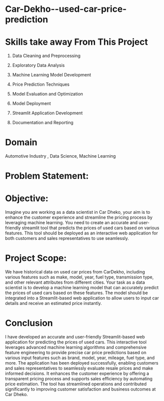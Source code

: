 # Car-Dekho--used-car-price-prediction

# Skills take away From This Project
1. Data Cleaning and Preprocessing

2. Exploratory Data Analysis

3. Machine Learning Model Development

4. Price Prediction Techniques

5. Model Evaluation and Optimization

6. Model Deployment

7. Streamlit Application Development

8. Documentation and Reporting

# Domain
Automotive Industry , Data Science, Machine Learning

# Problem Statement:
# Objective:
Imagine you are working as a data scientist in Car Dheko, your aim is to enhance the customer experience and streamline the pricing process by leveraging machine learning. You need to create an accurate and user-friendly streamlit tool that predicts the prices of used cars based on various features. This tool should be deployed as an interactive web application for both customers and sales representatives to use seamlessly.


# Project Scope:
We have historical data on used car prices from CarDekho, including various features such as make, model, year, fuel type, transmission type, and other relevant attributes from different cities. Your task as a data scientist is to develop a machine learning model that can accurately predict the prices of used cars based on these features. The model should be integrated into a Streamlit-based web application to allow users to input car details and receive an estimated price instantly.

# Conclusion 
I have developed an accurate and user-friendly Streamlit-based web application for predicting the prices of used cars. This interactive tool leverages advanced machine learning algorithms and comprehensive feature engineering to provide precise car price predictions based on various input features such as brand, model, year, mileage, fuel type, and more.
The application has been deployed successfully, enabling customers and sales representatives to seamlessly evaluate resale prices and make informed decisions. It enhances the customer experience by offering a transparent pricing process and supports sales efficiency by automating price estimation. The tool has streamlined operations and contributed significantly to improving customer satisfaction and business outcomes at Car Dheko.
